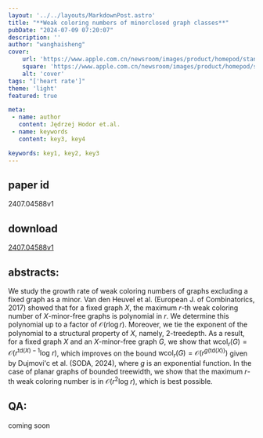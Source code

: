 ```yaml
---
layout: '../../layouts/MarkdownPost.astro'
title: "**Weak coloring numbers of minorclosed graph classes**"
pubDate: "2024-07-09 07:20:07"
description: ''
author: "wanghaisheng"
cover:
    url: 'https://www.apple.com.cn/newsroom/images/product/homepod/standard/Apple-HomePod-hero-230118_big.jpg.large_2x.jpg'
    square: 'https://www.apple.com.cn/newsroom/images/product/homepod/standard/Apple-HomePod-hero-230118_big.jpg.large_2x.jpg'
    alt: 'cover'
tags: "['heart rate']" 
theme: 'light'
featured: true

meta:
 - name: author
   content: Jędrzej Hodor et.al.
 - name: keywords
   content: key3, key4

keywords: key1, key2, key3
---
```


## paper id
2407.04588v1
## download
[2407.04588v1](http://arxiv.org/abs/2407.04588v1)
## abstracts:
We study the growth rate of weak coloring numbers of graphs excluding a fixed graph as a minor. Van den Heuvel et al. (European J. of Combinatorics, 2017) showed that for a fixed graph $X$, the maximum $r$-th weak coloring number of $X$-minor-free graphs is polynomial in $r$. We determine this polynomial up to a factor of $\mathcal{O}(r \log r)$. Moreover, we tie the exponent of the polynomial to a structural property of $X$, namely, $2$-treedepth. As a result, for a fixed graph $X$ and an $X$-minor-free graph $G$, we show that $\mathrm{wcol}_r(G)= \mathcal{O}(r^{\mathrm{td}(X)-1}\mathrm{log}\ r)$, which improves on the bound $\mathrm{wcol}_r(G) = \mathcal{O}(r^{g(\mathrm{td}(X))})$ given by Dujmovi\'c et al. (SODA, 2024), where $g$ is an exponential function. In the case of planar graphs of bounded treewidth, we show that the maximum $r$-th weak coloring number is in $\mathcal{O}(r^2\mathrm{log}\ r$), which is best possible.
## QA:
coming soon
